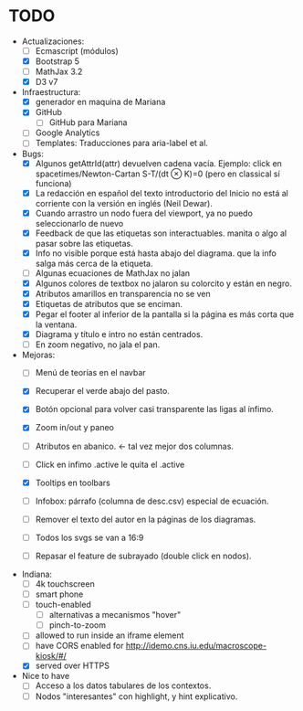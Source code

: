 TODO
====

- Actualizaciones:
  - [ ] Ecmascript (módulos)
  - [x] Bootstrap 5
  - [ ] MathJax 3.2
  - [x] D3 v7

- Infraestructura:
  - [x] generador en maquina de Mariana
  - [x] GitHub
    - [ ] GitHub para Mariana
  - [ ] Google Analytics
  - [ ] Templates: Traducciones para aria-label et al.

- Bugs:
  - [x] Algunos getAttrId(attr) devuelven cadena vacía.
        Ejemplo: click en spacetimes/Newton-Cartan S-T/(dt ⊗ K)=0 (pero en classical sí funciona)
  - [x] La redacción en español del texto introductorio del Inicio no
        está al corriente con la versión en inglés (Neil Dewar).
  - [x] Cuando arrastro un nodo fuera del viewport, ya no puedo seleccionarlo de nuevo
  - [x] Feedback de que las etiquetas son interactuables. manita o algo al pasar sobre las etiquetas.
  - [x] Info no visible porque está hasta abajo del diagrama. que la info salga más cerca de la etiqueta.
  - [ ] Algunas ecuaciones de MathJax no jalan
  - [x] Algunos colores de textbox no jalaron su colorcito y están en negro.
  - [x] Atributos amarillos en transparencia no se ven
  - [x] Etiquetas de atributos que se enciman.
  - [x] Pegar el footer al inferior de la pantalla si la página es más
        corta que la ventana.
  - [x] Diagrama y título e intro no están centrados.
  - [ ] En zoom negativo, no jala el pan.

- Mejoras:
  - [ ] Menú de teorías en el navbar
  - [x] Recuperar el verde abajo del pasto.
  - [x] Botón opcional para volver casi transparente las ligas al ínfimo. 
  - [x] Zoom in/out y paneo
  - [ ] Atributos en abanico. <- tal vez mejor dos columnas.

  - [ ] Click en infimo .active le quita el .active
  - [x] Tooltips en toolbars
  - [ ] Infobox: párrafo (columna de desc.csv) especial de ecuación.
  - [ ] Remover el texto del autor en la páginas de los diagramas.
  - [ ] Todos los svgs se van a 16:9
  - [ ] Repasar el feature de subrayado (double click en nodos).

- Indiana:
  - [ ] 4k touchscreen
  - [ ] smart phone
  - [ ] touch-enabled
    - [ ] alternativas a mecanismos "hover"
    - [ ] pinch-to-zoom
  - [ ] allowed to run inside an iframe element
  - [ ] have CORS enabled for http://idemo.cns.iu.edu/macroscope-kiosk/#/
  - [x] served over HTTPS
  
- Nice to have
  - [ ] Acceso a los datos tabulares de los contextos.
  - [ ] Nodos "interesantes" con highlight, y hint explicativo.
